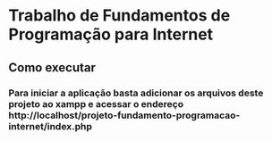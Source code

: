 # Trabalho de Fundamentos de Programação para Internet

## Como executar
### Para iniciar a aplicação basta adicionar os arquivos deste projeto ao xampp e acessar o endereço http://localhost/projeto-fundamento-programacao-internet/index.php
